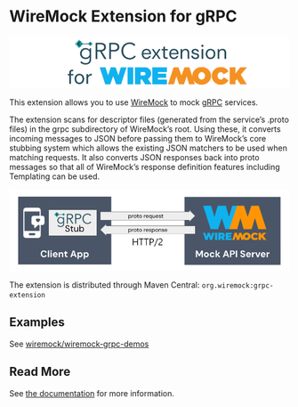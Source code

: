 # WireMock Extension for gRPC

<p align="center">
    <a href="https://wiremock.org/docs/grpc" target="_blank">
        <img width="512px" src="images/../docs/images/header.png" alt="gRPC Extension for WireMock Logo"/>
    </a>
</p>

This extension allows you to use [WireMock](https://wiremock.org) to mock [gRPC](https://grpc.io/) services.

The extension scans for descriptor files (generated from the service’s .proto files) in the grpc subdirectory of WireMock’s root.
Using these, it converts incoming messages to JSON before passing them to WireMock’s core stubbing system
which allows the existing JSON matchers to be used when matching requests.
It also converts JSON responses back into proto messages so that
all of WireMock’s response definition features including Templating can be used.

![gRPC Mocking Schema](./docs/images/intro_schema.png)

The extension is distributed through Maven Central: `org.wiremock:grpc-extension`

## Examples

See [wiremock/wiremock-grpc-demos](https://github.com/wiremock/wiremock-grpc-demos/)

## Read More

See [the documentation](https://wiremock.org/docs/grpc/) for more information.

